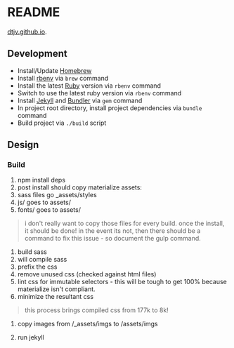 # README

[dtjv.github.io](http://dtjv.github.io).

## Development

* Install/Update [Homebrew](https://brew.sh/)
* Install [rbenv](https://github.com/rbenv/rbenv) via `brew` command
* Install the latest [Ruby](https://www.ruby-lang.org/en/downloads/) version via `rbenv` command
* Switch to use the latest ruby version via `rbenv` command
* Install [Jekyll](http://jekyllrb.com/) and [Bundler](http://bundler.io/) via `gem` command
* In project root directory, install project dependencies via `bundle` command 
* Build project via `./build` script


## Design


### Build

1. npm install deps
1. post install should copy materialize assets:
  1. sass files go _assets/styles
  1. js/ goes to assets/
  1. fonts/ goes to assets/

> i don't really want to copy those files for every build. once the install, it should be done!
> in the event its not, then there should be a command to fix this issue - so document the gulp command.

1. build sass
  1. will compile sass
  1. prefix the css
  1. remove unused css (checked against html files)
  1. lint css for immutable selectors - this will be tough to get 100% because materialize isn't compliant.
  1. minimize the resultant css

> this process brings compiled css from 177k to 8k!

1. copy images from /_assets/imgs to /assets/imgs

1. run jekyll
